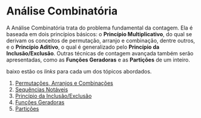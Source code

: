 Análise Combinatória
====================

A Análise Combinatória trata do problema fundamental da contagem. Ela é baseada em dois 
princípios básicos: o **Princípio Multiplicativo**, do qual se derivam os conceitos de 
permutação, arranjo e combinação, dentre outros, e o **Princípio Aditivo**, o qual é 
generalizado pelo **Princípio da Inclusão/Exclusão**. Outras técnicas de contagem avançada
também serão apresentadas, como as **Funções Geradoras** e as **Partições** de um inteiro.

baixo estão os _links_ para cada um dos tópicos abordados.

1. [Permutações, Arranjos e Combinações](Permutacoes.md)
1. [Sequências Notáveis](Sequencias_Notaveis.md)
1. [Princípio da Inclusão/Exclusão](Inclusao_Exclusao.md)
1. [Funções Geradoras](Funcoes_Geradoras.md)
1. [Partições](Particoes.md)

